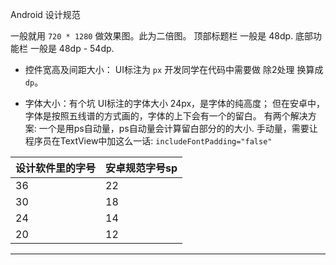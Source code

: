 Android 设计规范


一般就用 `720 * 1280` 做效果图。此为二倍图。
顶部标题栏 一般是 48dp.
底部功能栏 一般是 48dp - 54dp.

- 控件宽高及间距大小：
UI标注为 `px` 开发同学在代码中需要做 除2处理 换算成 `dp`。

- 字体大小：有个坑
UI标注的字体大小 24px，是字体的纯高度；
但在安卓中，字体是按照五线谱的方式画的，字体的上下会有一个的留白。
有两个解决方案: 一个是用ps自动量，ps自动量会计算留白部分的的大小.
手动量，需要让程序员在TextView中加这么一话: `includeFontPadding="false"`

| 设计软件里的字号 | 安卓规范字号sp |
| ------------- | ------------ |
| 36 | 22 |
| 30 | 18 |
| 24 | 14 |
| 20 | 12 |















---

